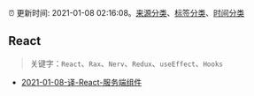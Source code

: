 :alarm_clock: 更新时间: 2021-01-08 02:16:08。[来源分类](../README.md)、[标签分类](../TAGS.md)、[时间分类](../TIMELINE.md)

## React


> 关键字：`React`、`Rax`、`Nerv`、`Redux`、`useEffect`、`Hooks`



- [2021-01-08-译-React-服务端组件](https://toutiao.io/k/ygkbouu) 